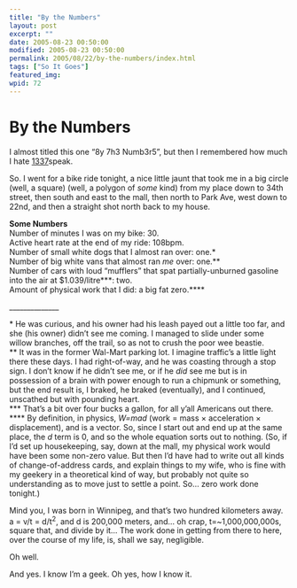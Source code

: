 ```yaml
---
title: "By the Numbers"
layout: post
excerpt: ""
date: 2005-08-23 00:50:00
modified: 2005-08-23 00:50:00
permalink: 2005/08/22/by-the-numbers/index.html
tags: ["So It Goes"]
featured_img: 
wpid: 72
---
```


# By the Numbers

I almost titled this one “8y 7h3 Numb3r5”, but then I remembered how much I hate [1337](http://en.wikipedia.org/wiki/Leet)speak.

So. I went for a bike ride tonight, a nice little jaunt that took me in a big circle (well, a square) (well, a polygon of *some* kind) from my place down to 34th street, then south and east to the mall, then north to Park Ave, west down to 22nd, and then a straight shot north back to my house.

**Some Numbers**  
Number of minutes I was on my bike: 30.  
Active heart rate at the end of my ride: 108bpm.  
Number of small white dogs that I almost ran over: one.\*  
Number of big white vans that almost ran *me* over: one.\*\*  
Number of cars with loud “mufflers” that spat partially-unburned gasoline into the air at $1.039/litre\*\*\*: two.  
Amount of physical work that I did: a big fat zero.\*\*\*\*

\_\_\_\_\_\_\_\_\_\_\_\_\_\_

\* He was curious, and his owner had his leash payed out a little too far, and she (his owner) didn’t see me coming. I managed to slide under some willow branches, off the trail, so as not to crush the poor wee beastie.  
\*\* It was in the former Wal-Mart parking lot. I imagine traffic’s a little light there these days. I had right-of-way, and he was coasting through a stop sign. I don’t know if he didn’t see me, or if he *did* see me but is in possession of a brain with power enough to run a chipmunk or something, but the end result is, I braked, he braked (eventually), and I continued, unscathed but with pounding heart.  
\*\*\* That’s a bit over four bucks a gallon, for all y’all Americans out there.  
\*\*\*\* By definition, in physics, *W=mad* (work = mass × acceleration × displacement), and is a vector. So, since I start out and end up at the same place, the *d* term is 0, and so the whole equation sorts out to nothing. (So, if I’d set up housekeeping, say, down at the mall, my physical work would have been some non-zero value. But then I’d have had to write out all kinds of change-of-address cards, and explain things to my wife, who is fine with my geekery in a theoretical kind of way, but probably not quite so understanding as to move just to settle a point. So… zero work done tonight.)

Mind you, I was born in Winnipeg, and that’s two hundred kilometers away. a = v/t = d/t<sup>2</sup>, and d is 200,000 meters, and… oh crap, t=~1,000,000,000s, square that, and divide by it… The work done in getting from there to here, over the course of my life, is, shall we say, negligible.

Oh well.

And yes. I know I’m a geek. Oh yes, how I know it.